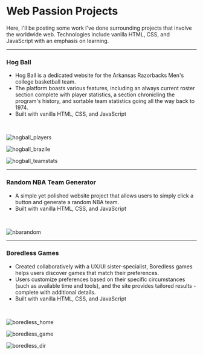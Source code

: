 # Web Passion Projects

Here, I'll be posting some work I've done surrounding projects that involve the worldwide web. Technologies include vanilla HTML, CSS, and JavaScript with an emphasis on learning.

<hr>

### Hog Ball

- Hog Ball is a dedicated website for the Arkansas Razorbacks Men's college basketball team.
- The platform boasts various features, including an always current roster section complete with player statistics, a section chronicling the program's history, and sortable team statistics going all the way back to 1974.
- Built with vanilla HTML, CSS, and JavaScript

<br>

![hogball_players](https://github.com/jmternes/web/assets/68615887/8a58b028-6e13-445a-8ace-740b3ceb92de)

![hogball_brazile](https://github.com/jmternes/web/assets/68615887/2d92fcf0-a651-42d6-8713-bf184aca7314)

![hogball_teamstats](https://github.com/jmternes/web/assets/68615887/b0df00cc-0f50-46a0-bdc6-40f7d8b6535c)

<hr>

### Random NBA Team Generator

- A simple yet polished website project that allows users to simply click a button and generate a random NBA team.
- Built with vanilla HTML, CSS, and JavaScript

<br>

![nbarandom](https://github.com/jmternes/web/assets/68615887/462bdd13-876f-48c5-9cbc-d513a908b5b2)

<hr>

### Boredless Games

- Created collaboratively with a UX/UI sister-specialist, Boredless games helps users discover games that match their preferences.
- Users customize preferences based on their specific circumstances (such as available time and tools), and the site provides tailored results - complete with additional details.
- Built with vanilla HTML, CSS, and JavaScript

<br>

![boredless_home](https://github.com/jmternes/web/assets/68615887/2ec3174a-7995-436d-9905-46d1a35a020d)

![boredless_game](https://github.com/jmternes/web/assets/68615887/3440ee76-d3ef-4230-bf00-dc9ecb3459c9)

![boredless_dir](https://github.com/jmternes/web/assets/68615887/d2b4ab60-72c5-4330-9e4d-241ad8172730)
